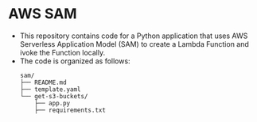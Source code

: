 # AWS SAM
* This repository contains code for a Python application that uses AWS Serverless Application Model (SAM) to create a Lambda Function and ivoke the Function locally.
* The code is organized as follows:
  ```shell
  sam/
  ├── README.md
  ├── template.yaml  
  └── get-s3-buckets/
      ├── app.py
      ├── requirements.txt    

  ```
  
  
